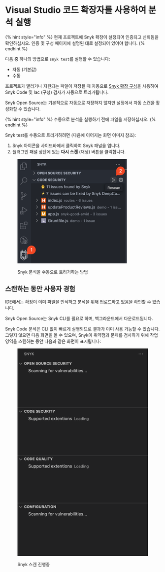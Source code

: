# Visual Studio 코드 확장자를 사용하여 분석 실행

{% hint style="info" %}
현재 프로젝트에 Snyk 확장이 설정되어 인증되고 신뢰됨을 확인하십시오. 인증 및 구성 페이지에 설명된 대로 설정되어 있어야 합니다.
{% endhint %}

다음 중 하나의 방법으로 `snyk test`를 실행할 수 있습니다:

* 자동 (기본값)
* 수동

프로젝트가 열리거나 지원되는 파일이 저장될 때 자동으로 [Snyk 확장 구성](visual-studio-code-extension-configuration.md#user-experience)을 사용하여 Snyk Code 및 Iac (구성) 검사가 자동으로 트리거됩니다.

Snyk Open Source는 기본적으로 자동으로 저장하지 않지만 설정에서 자동 스캔을 활성화할 수 있습니다.

{% hint style="info" %}
수동으로 분석을 실행하기 전에 파일을 저장하십시오.
{% endhint %}

Snyk test를 수동으로 트리거하려면 (다음에 이어지는 화면 이미지 참조):

1. Snyk 아이콘을 사이드바에서 클릭하여 Snyk 패널을 엽니다.
2. 플러그인 패널 상단에 있는 **다시 스캔** (재생) 버튼을 클릭합니다.

<figure><img src="../../../.gitbook/assets/SCR-20241024-qqsi.png" alt="Snyk 분석을 수동으로 트리거하는 방법" width="355"><figcaption><p>Snyk 분석을 수동으로 트리거하는 방법</p></figcaption></figure>

## 스캔하는 동안 사용자 경험

IDE에서는 확장이 이미 파일을 인식하고 분석을 위해 업로드하고 있음을 확인할 수 있습니다.

Snyk Open Source는 Snyk CLI를 필요로 하며, 백그라운드에서 다운로드됩니다.

Snyk Code 분석은 CLI 없이 빠르게 실행되므로 결과가 이미 사용 가능할 수 있습니다. 그렇지 않으면 다음 화면을 볼 수 있으며, Snyk이 취약점과 문제를 검사하기 위해 작업영역을 스캔하는 동안 다음과 같은 화면이 표시됩니다:

<figure><img src="../../../.gitbook/assets/Screenshot 2023-03-16 at 14.53.38.png" alt="Snyk 스캔 진행중"><figcaption><p>Snyk 스캔 진행중</p></figcaption></figure>
